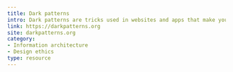 ```yaml
---
title: Dark patterns
intro: Dark patterns are tricks used in websites and apps that make you buy or sign up for things that you didn't mean to. This site spreads awareness to shame companies that use them.
link: https://darkpatterns.org
site: darkpatterns.org
category:
- Information architecture
- Design ethics
type: resource
---
```

